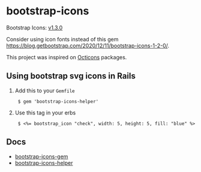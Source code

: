 # bootstrap-icons

Bootstrap Icons: [v1.3.0](https://github.com/twbs/icons/releases/tag/v1.3.0)

Consider using icon fonts instead of this gem https://blog.getbootstrap.com/2020/12/11/bootstrap-icons-1-2-0/.

This project was inspired on [Octicons](https://github.com/primer/octicons) packages.

## Using bootstrap svg icons in Rails

1. Add this to your `Gemfile`
   
        $ gem 'bootstrap-icons-helper'

2. Use this tag in your erbs

        $ <%= bootstrap_icon "check", width: 5, height: 5, fill: "blue" %>

## Docs

 - [bootstrap-icons-gem](/bootstrap-icons-gem)
 - [bootstrap-icons-helper](/bootstrap-icons-helper)
